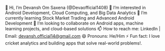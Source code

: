 👋 Hi, I’m Devansh Om Saxena (@Devaofficial1408)
👀 I’m interested in Android Development, Cloud Computing, and Big Data Analytics
🌱 I’m currently learning Stock Market Trading and Advanced Android Development
💞️ I’m looking to collaborate on Android apps, machine learning projects, and cloud-based solutions
📫 How to reach me: LinkedIn | Email: devansh.official14@gmail.com
😄 Pronouns: He/Him
⚡ Fun fact: I love cricket analytics and building apps that solve real-world problems!.

<!---
Devaofficial1408/Devaofficial1408 is a ✨ special ✨ repository because its `README.md` (this file) appears on your GitHub profile.
You can click the Preview link to take a look at your changes.
--->
